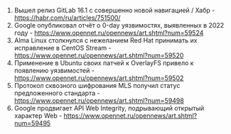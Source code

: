 1. Вышел релиз GitLab 16.1 с совершенно новой навигацией / Хабр - https://habr.com/ru/articles/751500/
1. Google опубликовал отчёт о 0-day уязвимостях, выявленных в 2022 году - https://www.opennet.ru/opennews/art.shtml?num=59524
1. Alma Linux столкнулся с нежеланием Red Hat принимать их исправление в CentOS Stream - https://www.opennet.ru/opennews/art.shtml?num=59520
1. Применение в Ubuntu своих патчей к OverlayFS привело к появлению уязвимостей - https://www.opennet.ru/opennews/art.shtml?num=59502
1. Протокол сквозного шифрования MLS получил статус предложенного стандарта - https://www.opennet.ru/opennews/art.shtml?num=59498
1. Google продвигает API Web Integrity, подрывающий открытый характер Web - https://www.opennet.ru/opennews/art.shtml?num=59495
